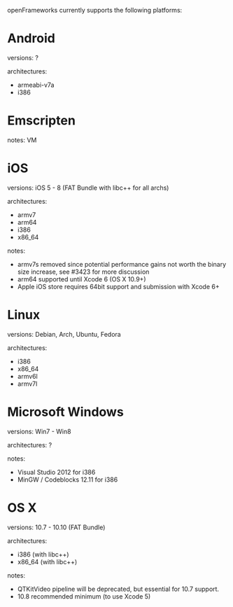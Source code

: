 openFrameworks currently supports the following platforms:

# Android #

versions: ?

architectures:
  * armeabi-v7a
  * i386


# Emscripten #

notes: VM


# iOS #

versions: iOS 5 - 8 (FAT Bundle with libc++ for all archs)

architectures:
  * armv7
  * arm64
  * i386
  * x86_64

notes:
  * armv7s removed since potential performance gains not worth the binary size increase, see #3423 for more discussion
  * arm64 supported until Xcode 6 (OS X 10.9+)
  * Apple iOS store requires 64bit support and submission with Xcode 6+


# Linux #

versions: Debian, Arch, Ubuntu, Fedora

architectures:
  * i386
  * x86_64
  * armv6l
  * armv7l
	
# Microsoft Windows #

versions: Win7 - Win8

architectures: ?

notes:
  * Visual Studio 2012 for i386
  * MinGW / Codeblocks 12.11 for i386


# OS X #

versions: 10.7 - 10.10 (FAT Bundle)

architectures:
  * i386 (with libc++)
  * x86_64 (with libc++)

notes:
  * QTKitVideo pipeline will be deprecated, but essential for 10.7 support.
  * 10.8 recommended minimum (to use Xcode 5)

